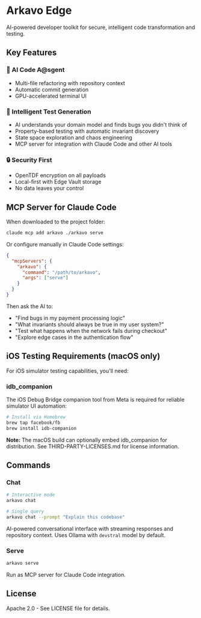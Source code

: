 # Arkavo Edge

AI-powered developer toolkit for secure, intelligent code transformation and testing.

## Key Features

### 🤖 AI Code A@sgent
- Multi-file refactoring with repository context
- Automatic commit generation
- GPU-accelerated terminal UI

### 🧠 Intelligent Test Generation
- AI understands your domain model and finds bugs you didn't think of
- Property-based testing with automatic invariant discovery
- State space exploration and chaos engineering
- MCP server for integration with Claude Code and other AI tools

### 🔒 Security First
- OpenTDF encryption on all payloads
- Local-first with Edge Vault storage
- No data leaves your control

## MCP Server for Claude Code

When downloaded to the project folder:
```bash
claude mcp add arkavo ./arkavo serve
```

Or configure manually in Claude Code settings:
```json
{
  "mcpServers": {
    "arkavo": {
      "command": "/path/to/arkavo",
      "args": ["serve"]
    }
  }
}
```

Then ask the AI to:
- "Find bugs in my payment processing logic"
- "What invariants should always be true in my user system?"
- "Test what happens when the network fails during checkout"
- "Explore edge cases in the authentication flow"

## iOS Testing Requirements (macOS only)

For iOS simulator testing capabilities, you'll need:

### idb_companion
The iOS Debug Bridge companion tool from Meta is required for reliable simulator UI automation:

```bash
# Install via Homebrew
brew tap facebook/fb
brew install idb-companion
```

**Note:** The macOS build can optionally embed idb_companion for distribution. See THIRD-PARTY-LICENSES.md for license information.

## Commands

### Chat
```bash
# Interactive mode
arkavo chat

# Single query
arkavo chat --prompt "Explain this codebase"
```

AI-powered conversational interface with streaming responses and repository context. Uses Ollama with `devstral` model by default.

### Serve
```bash
arkavo serve
```

Run as MCP server for Claude Code integration.

## License

Apache 2.0 - See LICENSE file for details.
